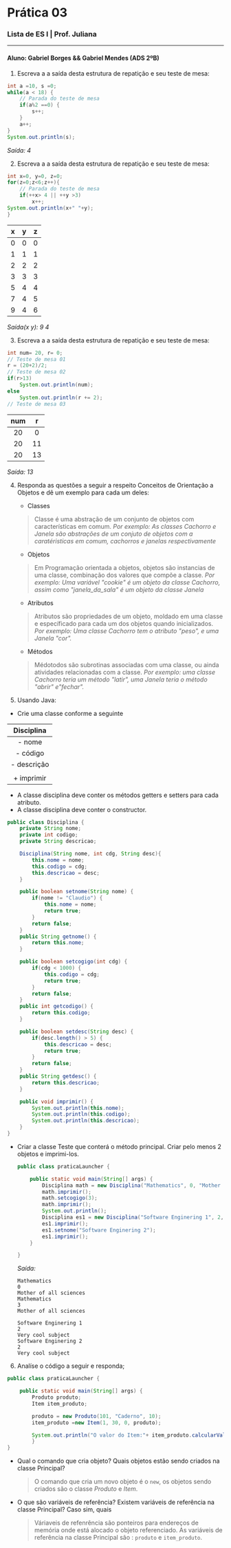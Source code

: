 # Prática 03
### Lista de ES I | Prof. Juliana
---
#### Aluno: Gabriel Borges && Gabriel Mendes (ADS 2ºB)  

1. Escreva a a saída desta estrutura de repatição e seu teste de mesa:  

```java
int a =10, s =0;
while(a < 18) {
    // Parada do teste de mesa
    if(a%2 ==0) {
        s++;
    }
    a++;
}
System.out.println(s);
```



*Saída:  4*  

2. Escreva a a saída desta estrutura de repatição e seu teste de mesa: 
```java
int x=0, y=0, z=0;
for(z=0;z<6;z++){
    // Parada do teste de mesa
    if(++x> 4 || ++y >3)
        x++;
System.out.println(x+" "+y);
}
```



| **x** | **y** | **z** |
| :---: | :---: | :---: |
|   0   |   0   |   0   |
|   1   |   1   |   1   |
|   2   |   2   |   2   |
|   3   |   3   |   3   |
|   5   |   4   |   4   |
|   7   |   4   |   5   |
|   9   |   4   |   6   |

*Saída(x y): 9 4*  

3. Escreva a a saída desta estrutura de repatição e seu teste de mesa: 
```java
int num= 20, r= 0;
// Teste de mesa 01
r = (20+2)/2;
// Teste de mesa 02
if(r>13)
    System.out.println(num);
else
    System.out.println(r += 2);
// Teste de mesa 03
```

| **num** | **r** |
| :-----: | :---: |
|   20    |   0   |
|   20    |  11   |
|   20    |  13   |

*Saída: 13*  

4.  Responda as questões a seguir a respeito Conceitos de Orientação a Objetos e dê um exemplo para cada um deles:
    * Classes  
    > Classe é uma abstração de um conjunto de objetos com características em comum.
    > *Por exemplo:  As classes Cachorro e Janela são abstrações de um conjuto de objetos com a caratéristicas em comum, cachorros e janelas respectivamente*
    
    * Objetos   
    >  Em Programação orientada a objetos, objetos são instancias de uma classe, combinação dos valores que compõe a classe.
    >  *Por exemplo:  Uma variável "cookie" é um objeto da classe Cachorro, assim como "janela_da_sala" é um objeto da classe Janela*  
    
    * Atributos   
    >  Atributos são propriedades de um objeto, moldado em uma classe e específicado para cada um dos objetos quando inicializados.
    >  *Por exemplo:  Uma classe Cachorro tem o atributo "peso", e uma Janela "cor".*  
    
    * Métodos  
    >  Médotodos são subrotinas associadas com uma classe, ou ainda atividades relacionadas com a classe. 
    >  *Por exemplo: uma classe Cachorro teria um método "latir", uma Janela teria o método "abrir" e"fechar".*

5. Usando Java:  
  * Crie uma classe conforme a seguinte  

| **Disciplina** |
| :------------: |
|    \- nome     |
|   \- código    |
|  \- descrição  |
|                |
|  \+ imprimir   |

   * A classe disciplina deve conter os métodos getters e setters para cada atributo.  
   * A classe disciplina deve conter o constructor.  


```java
public class Disciplina {
    private String nome;
    private int codigo;
    private String descricao;

    Disciplina(String nome, int cdg, String desc){
        this.nome = nome;
        this.codigo = cdg;
        this.descricao = desc;
    }

    public boolean setnome(String nome) {
        if(nome != "Claudio") {
            this.nome = nome;
            return true;
        }
        return false;
    }
    public String getnome() {
        return this.nome;
    }

    public boolean setcogigo(int cdg) {
        if(cdg < 1000) {
            this.codigo = cdg;
            return true;
        }
        return false;
    }
    public int getcodigo() {
        return this.codigo;
    }

    public boolean setdesc(String desc) {
        if(desc.length() > 5) {
            this.descricao = desc;
            return true;
        }
        return false;
    }
    public String getdesc() {
        return this.descricao;
    }

    public void imprimir() {
        System.out.println(this.nome);
        System.out.println(this.codigo);
        System.out.println(this.descricao);
    }
}
```


* Criar a classe Teste que conterá o método principal.  Criar pelo menos 2 objetos e imprimi-los.  

	```java
	public class praticaLauncher {

		public static void main(String[] args) {
			Disciplina math = new Disciplina("Mathematics", 0, "Mother of all sciences");
			math.imprimir();
			math.setcogigo(3);
			math.imprimir();
			System.out.println();
			Disciplina es1 = new Disciplina("Software Enginering 1", 2, "Very cool subject");
			es1.imprimir();
			es1.setnome("Software Enginering 2");
			es1.imprimir();
		}

	}
	```
	*Saída:*

	```
	Mathematics
	0
	Mother of all sciences
	Mathematics
	3
	Mother of all sciences

	Software Enginering 1
	2
	Very cool subject
	Software Enginering 2
	2
	Very cool subject
	```
6.  Analíse o código a seguir e responda;
	
```java
public class praticaLauncher {

    public static void main(String[] args) {
        Produto produto;
        Item item_produto;

        produto = new Produto(101, "Caderno", 10);
        item_produto =new Item(1, 30, 0, produto);

        System.out.println("O valor do Item:"+ item_produto.calcularValor());
        }
}  
```
   - Qual o comando que cria objeto? Quais objetos estão sendo criados na classe Principal?
      	
      	
      	> O comando que cria um novo objeto é o `new`,  os objetos sendo criados são o classe *Produto* e *Item*.
   - O que são variáveis de referência? Existem variáveis de referência na classe Principal? Caso sim, quais
     >  Váriaveis de refenrência são ponteiros para endereços de memória onde está alocado o objeto referenciado. As variáveis de referência na  classe Principal são : `produto` e `item_produto`.
	